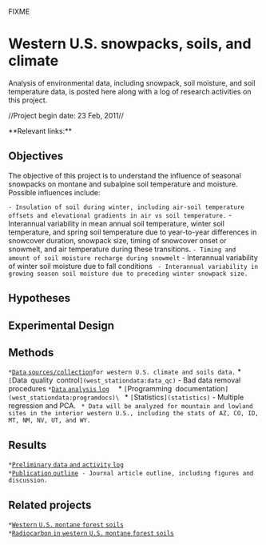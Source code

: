 FIXME

# Western U.S. snowpacks, soils, and climate

Analysis of environmental data, including snowpack, soil moisture, and
soil temperature data, is posted here along with a log of research
activities on this project.

//Project begin date: 23 Feb, 2011//

 **Relevant links:\*\*

## Objectives

The objective of this project is to understand the influence of seasonal
snowpacks on montane and subalpine soil temperature and moisture.
Possible influences include:

` - Insulation of soil during winter, including air-soil temperature offsets and elevational gradients in air vs soil temperature.
` - Interannual variability in mean annual soil temperature, winter soil temperature, and spring soil temperature due to year-to-year differences in snowcover duration, snowpack size, timing of snowcover onset or snowmelt, and air temperature during these transitions.
` - Timing and amount of soil moisture recharge during snowmelt
` - Interannual variability of winter soil moisture due to fall conditions
` - Interannual variability in growing season soil moisture due to preceding winter snowpack size.`

## Hypotheses

## Experimental Design

## Methods

` * `[`Data`
`sources/collection`](west_stationdata:data)` for western U.S. climate and soils data.
` * `[`Data` `quality`
`control`](west_stationdata:data_qc)` - Bad data removal procedures
` * `[`Data` `analysis`
`log`](west_stationdata:analysislog_1)` 
` * `[`Programming`
`documentation`](west_stationdata:programdocs)\
` * `[`Statistics`](statistics)` - Multiple regression and PCA.
` * Data will be analyzed for mountain and lowland sites in the interior western U.S., including the stats of AZ, CO, ID, MT, NM, NV, UT, and WY.`

## Results

` * `[`Preliminary` `data` `and` `activity`
`log`](west_stationdata:analysislog_1)\
` * `[`Publication`
`outline`](west_stationdata:publicationoutline)` - Journal article outline, including figures and discussion.`

## Related projects

` * `[`Western` `U.S.` `montane` `forest`
`soils`](west_soils:framework)\
` * `[`Radiocarbon` `in` `western` `U.S.` `montane` `forest`
`soils`](west_radiocarbon:framework)
